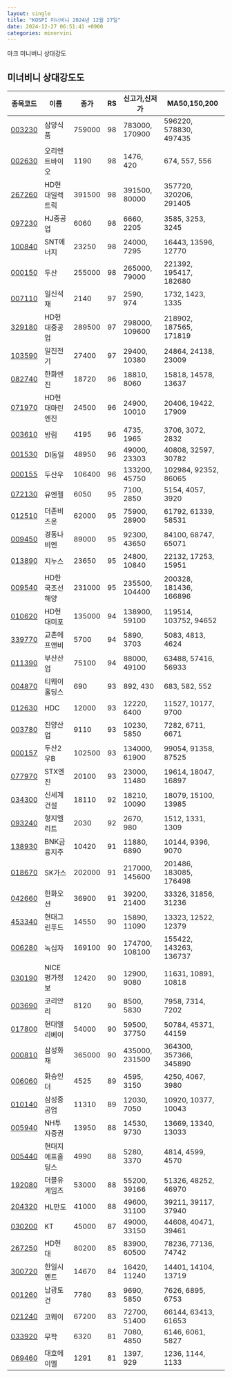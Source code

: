 ```yaml
---
layout: single
title: "KOSPI 미너비니 2024년 12월 27일"
date: 2024-12-27 06:51:41 +0900
categories: minervini
---
```

마크 미니버니 상대강도

## 미너비니 상대강도도

|종목코드|이름|종가|RS|신고가,신저가|MA50,150,200|
|------|---|---|--|---------|------------|
|[003230](https://finance.daum.net/quotes/A003230)|삼양식품|759000|98|783000, 170900|596220, 578830, 497435|
|[002630](https://finance.daum.net/quotes/A002630)|오리엔트바이오|1190|98|1476, 420|674, 557, 556|
|[267260](https://finance.daum.net/quotes/A267260)|HD현대일렉트릭|391500|98|391500, 80000|357720, 320206, 291405|
|[097230](https://finance.daum.net/quotes/A097230)|HJ중공업|6060|98|6660, 2205|3585, 3253, 3245|
|[100840](https://finance.daum.net/quotes/A100840)|SNT에너지|23250|98|24000, 7295|16443, 13596, 12770|
|[000150](https://finance.daum.net/quotes/A000150)|두산|255000|98|265000, 79000|221392, 195417, 182680|
|[007110](https://finance.daum.net/quotes/A007110)|일신석재|2140|97|2590, 974|1732, 1423, 1335|
|[329180](https://finance.daum.net/quotes/A329180)|HD현대중공업|289500|97|298000, 109600|218902, 187565, 171819|
|[103590](https://finance.daum.net/quotes/A103590)|일진전기|27400|97|29400, 10380|24864, 24138, 23009|
|[082740](https://finance.daum.net/quotes/A082740)|한화엔진|18720|96|18810, 8060|15818, 14578, 13637|
|[071970](https://finance.daum.net/quotes/A071970)|HD현대마린엔진|24500|96|24900, 10010|20406, 19422, 17909|
|[003610](https://finance.daum.net/quotes/A003610)|방림|4195|96|4735, 1965|3706, 3072, 2832|
|[001530](https://finance.daum.net/quotes/A001530)|DI동일|48950|96|49000, 23303|40808, 32597, 30782|
|[000155](https://finance.daum.net/quotes/A000155)|두산우|106400|96|133200, 45750|102984, 92352, 86065|
|[072130](https://finance.daum.net/quotes/A072130)|유엔젤|6050|95|7100, 2850|5154, 4057, 3920|
|[012510](https://finance.daum.net/quotes/A012510)|더존비즈온|62000|95|75900, 28900|61792, 61339, 58531|
|[009450](https://finance.daum.net/quotes/A009450)|경동나비엔|89000|95|92300, 43650|84100, 68747, 65071|
|[013890](https://finance.daum.net/quotes/A013890)|지누스|23650|95|24800, 10840|22132, 17253, 15951|
|[009540](https://finance.daum.net/quotes/A009540)|HD한국조선해양|231000|95|235500, 104400|200328, 181436, 166896|
|[010620](https://finance.daum.net/quotes/A010620)|HD현대미포|135000|94|138900, 59100|119514, 103752, 94652|
|[339770](https://finance.daum.net/quotes/A339770)|교촌에프앤비|5700|94|5890, 3703|5083, 4813, 4624|
|[011390](https://finance.daum.net/quotes/A011390)|부산산업|75100|94|88000, 49100|63488, 57416, 56933|
|[004870](https://finance.daum.net/quotes/A004870)|티웨이홀딩스|690|93|892, 430|683, 582, 552|
|[012630](https://finance.daum.net/quotes/A012630)|HDC|12000|93|12220, 6400|11527, 10177, 9700|
|[003780](https://finance.daum.net/quotes/A003780)|진양산업|9110|93|10230, 5850|7282, 6711, 6671|
|[000157](https://finance.daum.net/quotes/A000157)|두산2우B|102500|93|134000, 61900|99054, 91358, 87525|
|[077970](https://finance.daum.net/quotes/A077970)|STX엔진|20100|93|23000, 11480|19614, 18047, 16897|
|[034300](https://finance.daum.net/quotes/A034300)|신세계건설|18110|92|18210, 10090|18079, 15100, 13985|
|[093240](https://finance.daum.net/quotes/A093240)|형지엘리트|2030|92|2670, 980|1512, 1331, 1309|
|[138930](https://finance.daum.net/quotes/A138930)|BNK금융지주|10420|91|11880, 6890|10144, 9396, 9070|
|[018670](https://finance.daum.net/quotes/A018670)|SK가스|202000|91|217000, 145600|201486, 183085, 176498|
|[042660](https://finance.daum.net/quotes/A042660)|한화오션|36900|91|39200, 21400|33326, 31856, 31236|
|[453340](https://finance.daum.net/quotes/A453340)|현대그린푸드|14550|90|15890, 11090|13323, 12522, 12379|
|[006280](https://finance.daum.net/quotes/A006280)|녹십자|169100|90|174700, 108100|155422, 143263, 136737|
|[030190](https://finance.daum.net/quotes/A030190)|NICE평가정보|12420|90|12900, 9080|11631, 10891, 10818|
|[003690](https://finance.daum.net/quotes/A003690)|코리안리|8120|90|8500, 5830|7958, 7314, 7202|
|[017800](https://finance.daum.net/quotes/A017800)|현대엘리베이|54000|90|59500, 37750|50784, 45371, 44159|
|[000810](https://finance.daum.net/quotes/A000810)|삼성화재|365000|90|435000, 231500|364300, 357366, 345890|
|[006060](https://finance.daum.net/quotes/A006060)|화승인더|4525|89|4595, 3150|4250, 4067, 3980|
|[010140](https://finance.daum.net/quotes/A010140)|삼성중공업|11310|89|12030, 7050|10920, 10377, 10043|
|[005940](https://finance.daum.net/quotes/A005940)|NH투자증권|13950|88|14530, 9730|13669, 13340, 13033|
|[005440](https://finance.daum.net/quotes/A005440)|현대지에프홀딩스|4990|88|5280, 3370|4814, 4599, 4570|
|[192080](https://finance.daum.net/quotes/A192080)|더블유게임즈|53000|88|55200, 39166|51326, 48252, 46970|
|[204320](https://finance.daum.net/quotes/A204320)|HL만도|41000|88|49600, 31100|39211, 39117, 37940|
|[030200](https://finance.daum.net/quotes/A030200)|KT|45000|87|49000, 33150|44608, 40471, 39461|
|[267250](https://finance.daum.net/quotes/A267250)|HD현대|80200|85|83900, 60500|78236, 77136, 74742|
|[300720](https://finance.daum.net/quotes/A300720)|한일시멘트|14670|84|16420, 11240|14401, 14104, 13719|
|[001260](https://finance.daum.net/quotes/A001260)|남광토건|7780|83|9690, 5850|7626, 6895, 6753|
|[021240](https://finance.daum.net/quotes/A021240)|코웨이|67200|83|72700, 51400|66144, 63413, 61653|
|[033920](https://finance.daum.net/quotes/A033920)|무학|6320|81|7080, 4850|6146, 6061, 5827|
|[069460](https://finance.daum.net/quotes/A069460)|대호에이엘|1291|81|1397, 929|1236, 1144, 1133|


